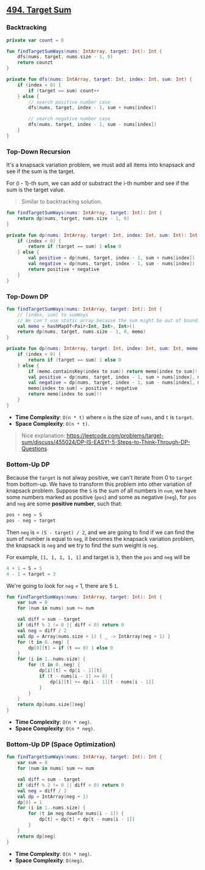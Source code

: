 ## [494. Target Sum](https://leetcode.com/problems/target-sum/)

### Backtracking
```kotlin
private var count = 0

fun findTargetSumWays(nums: IntArray, target: Int): Int {
    dfs(nums, target, nums.size - 1, 0)
    return counzt
}

private fun dfs(nums: IntArray, target: Int, index: Int, sum: Int) {
    if (index < 0) {
        if (target == sum) count++
    } else {
        // search positive number case
        dfs(nums, target, index - 1, sum + nums[index])

        // search negative number case
        dfs(nums, target, index - 1, sum - nums[index])
    }
}
```

### Top-Down Recursion
It's a knapsack variation problem, we must add all items into knapsack and see if the sum is the target.

For (i - 1)-th sum, we can add or substract the i-th number and see if the sum is the target value.

> Similar to backtracking solution.

```kotlin
fun findTargetSumWays(nums: IntArray, target: Int): Int {
    return dp(nums, target, nums.size - 1, 0)
}

private fun dp(nums: IntArray, target: Int, index: Int, sum: Int): Int {
    if (index < 0) {
        return if (target == sum) 1 else 0
    } else {
        val positive = dp(nums, target, index - 1, sum + nums[index])
        val negative = dp(nums, target, index - 1, sum - nums[index])
        return positive + negative
    }
}
```

### Top-Down DP
```kotlin
fun findTargetSumWays(nums: IntArray, target: Int): Int {
    // (index, sum) to sumWays
    // We can't use static array because the sum might be out of bound.
    val memo = hashMapOf<Pair<Int, Int>, Int>()
    return dp(nums, target, nums.size - 1, 0, memo)
}

private fun dp(nums: IntArray, target: Int, index: Int, sum: Int, memo: HashMap<Pair<Int, Int>, Int>): Int {
    if (index < 0) {
        return if (target == sum) 1 else 0
    } else {
        if (memo.containsKey(index to sum)) return memo[index to sum]!!
        val positive = dp(nums, target, index - 1, sum + nums[index], memo)
        val negative = dp(nums, target, index - 1, sum - nums[index], memo)
        memo[index to sum] = positive + negative
        return memo[index to sum]!!
    }
}
```

* **Time Complexity**: `O(n * t)` where `n` is the size of `nums`, and `t` is `target`.
* **Space Complexity**: `O(n * t)`.

> Nice explanation: https://leetcode.com/problems/target-sum/discuss/455024/DP-IS-EASY!-5-Steps-to-Think-Through-DP-Questions.

### Bottom-Up DP
Because the `target` is not alway positive, we can't iterate from 0 to `target` from bottom-up. We have to transform this problem into other variation of knapsack problem. Suppose the `S` is the sum of all numbers in `num`, we have some numbers marked as positive (`pos`) and some as negative (`neg`), for `pos` and `neg` are some **positive number**, such that:

```js
pos + neg = S
pos - neg = target
```

Then `neg` is = `(S - target) / 2`, and we are going to find if we can find the sum of number is equal to `neg`, it becomes the knapsack variation problem, the knapsack is `neg` and we try to find the sum weight is `neg`.

For example, `[1, 1, 1, 1, 1]` and target is `3`, then the `pos` and `neg` will be

```js
4 + 1 = S = 5
4 - 1 = target = 3
```

We're going to look for `neg` = 1, there are 5 `1`.


```kotlin
fun findTargetSumWays(nums: IntArray, target: Int): Int {
    var sum = 0
    for (num in nums) sum += num

    val diff = sum - target
    if (diff % 2 != 0 || diff < 0) return 0
    val neg = diff / 2
    val dp = Array(nums.size + 1) { _ -> IntArray(neg + 1) }
    for (t in 0..neg) {
        dp[0][t] = if (t == 0) 1 else 0
    }
    for (i in 1..nums.size) {
        for (t in 0..neg) {
            dp[i][t] = dp[i - 1][t]
            if (t - nums[i - 1] >= 0) {
                dp[i][t] += dp[i - 1][t - nums[i - 1]]
            }
        }
    }
    return dp[nums.size][neg]
}
```

* **Time Complexity**: `O(n * neg)`.
* **Space Complexity**: `O(n * neg)`.

### Bottom-Up DP (Space Optimization) 
```kotlin
fun findTargetSumWays(nums: IntArray, target: Int): Int {
    var sum = 0
    for (num in nums) sum += num

    val diff = sum - target
    if (diff % 2 != 0 || diff < 0) return 0
    val neg = diff / 2
    val dp = IntArray(neg + 1)
    dp[0] = 1
    for (i in 1..nums.size) {
        for (t in neg downTo nums[i - 1]) {
            dp[t] = dp[t] + dp[t - nums[i - 1]]
        }
    }
    return dp[neg]
}
```
* **Time Complexity**: `O(n * neg)`.
* **Space Complexity**: `O(neg)`.